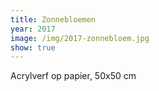 ```yaml
---
title: Zonnebloemen
year: 2017
image: /img/2017-zonnebloem.jpg
show: true
---
```

Acrylverf op papier, 50x50 cm